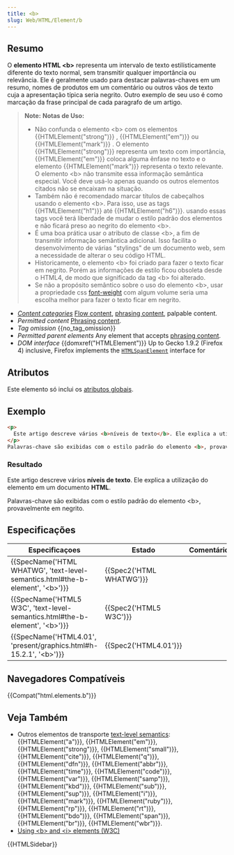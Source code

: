 ```yaml
---
title: <b>
slug: Web/HTML/Element/b
---
```


## Resumo

O **elemento HTML \<b>** representa um intervalo de texto estilísticamente diferente do texto normal, sem transmitir qualquer importância ou relevância. Ele é geralmente usado para destacar palavras-chaves em um resumo, nomes de produtos em um comentário ou outros vãos de texto cuja a apresentação típica seria negrito. Outro exemplo de seu uso é como marcação da frase principal de cada paragrafo de um artigo.

> **Note:** **Notas de Uso:**
>
> - Não confunda o elemento \<b> com os elementos {{HTMLElement("strong")}} , {{HTMLElement("em")}} ou {{HTMLElement("mark")}} . O elemento {{HTMLElement("strong")}} representa um texto com importância, {{HTMLElement("em")}} coloca alguma ênfase no texto e o elemento {{HTMLElement("mark")}} representa o texto relevante. O elemento \<b> não transmite essa informação semântica especial. Você deve usá-lo apenas quando os outros elementos citados não se encaixam na situação.
> - Também não é recomendado marcar títulos de cabeçalhos usando o elemento \<b>. Para isso, use as tags {{HTMLElement("h1")}} até {{HTMLElement("h6")}}. usando essas tags você terá liberdade de mudar o estilo padrão dos elementos e não ficará preso ao negrito do elemento \<b>.
> - É uma boa prática usar o atributo de classe \<b>, a fim de transmitir informação semântica adicional. Isso facilita o desenvolvimento de várias "stylings" de um documento web, sem a necessidade de alterar o seu código HTML.
> - Historicamente, o elemento \<b> foi criado para fazer o texto ficar em negrito. Porém as informações de estilo ficou obsoleta desde o HTML4, de modo que significado da tag \<b> foi alterado.
> - Se não a propósito semântico sobre o uso do elemento \<b>, usar a propriedade css [font-weight](/pt-BR/docs/CSS/font-weight) com algum volume seria uma escolha melhor para fazer o texto ficar em negrito.

- _[Content categories](/pt-BR/docs/HTML/Content_categories)_ [Flow content](/pt-BR/docs/HTML/Content_categories#Flow_content), [phrasing content](/pt-BR/docs/HTML/Content_categories#Phrasing_content), palpable content.
- _Permitted content_ [Phrasing content](/pt-BR/docs/HTML/Content_categories#Phrasing_content).
- _Tag omission_ {{no_tag_omission}}
- _Permitted parent elements_ Any element that accepts [phrasing content](/pt-BR/docs/HTML/Content_categories#Phrasing_content).
- _DOM interface_ {{domxref("HTMLElement")}} Up to Gecko 1.9.2 (Firefox 4) inclusive, Firefox implements the [`HTMLSpanElement`](/pt-BR/docs/DOM/span) interface for

## Atributos

Este elemento só inclui os [atributos globais](/pt-BR/docs/HTML/Global_attributes).

## Exemplo

```html
<p>
  Este artigo descreve vários <b>níveis de texto</b>. Ele explica a utilização do elemento em um documento <b>HTML</b>.
</p>
Palavras-chave são exibidas com o estilo padrão do elemento <b>, provavelmente em negrito.
```

### Resultado

Este artigo descreve vários **níveis de texto**. Ele explica a utilização do elemento em um documento **HTML**.

Palavras-chave são exibidas com o estilo padrão do elemento \<b>, provavelmente em negrito.

## Especificações

| Especificaçoes                                                                                                   | Estado                           | Comentário |
| ---------------------------------------------------------------------------------------------------------------- | -------------------------------- | ---------- |
| {{SpecName('HTML WHATWG', 'text-level-semantics.html#the-b-element', '&lt;b&gt;')}} | {{Spec2('HTML WHATWG')}} |            |
| {{SpecName('HTML5 W3C', 'text-level-semantics.html#the-b-element', '&lt;b&gt;')}}     | {{Spec2('HTML5 W3C')}}     |            |
| {{SpecName('HTML4.01', 'present/graphics.html#h-15.2.1', '&lt;b&gt;')}}                 | {{Spec2('HTML4.01')}}     |            |

## Navegadores Compatíveis

{{Compat("html.elements.b")}}

## Veja Também

- Outros elementos de transporte [text-level semantics](/pt-BR/docs/HTML/Text_level_semantics_conveying_elements): {{HTMLElement("a")}}, {{HTMLElement("em")}}, {{HTMLElement("strong")}}, {{HTMLElement("small")}}, {{HTMLElement("cite")}}, {{HTMLElement("q")}}, {{HTMLElement("dfn")}}, {{HTMLElement("abbr")}}, {{HTMLElement("time")}}, {{HTMLElement("code")}}, {{HTMLElement("var")}}, {{HTMLElement("samp")}}, {{HTMLElement("kbd")}}, {{HTMLElement("sub")}}, {{HTMLElement("sup")}}, {{HTMLElement("i")}}, {{HTMLElement("mark")}}, {{HTMLElement("ruby")}}, {{HTMLElement("rp")}}, {{HTMLElement("rt")}}, {{HTMLElement("bdo")}}, {{HTMLElement("span")}}, {{HTMLElement("br")}}, {{HTMLElement("wbr")}}.
- [Using \<b> and \<i> elements (W3C)](https://www.w3.org/International/questions/qa-b-and-i-tags)

{{HTMLSidebar}}

